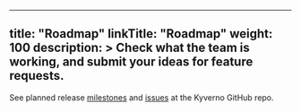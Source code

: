 
---
title: "Roadmap"
linkTitle: "Roadmap"
weight: 100
description: >
  Check what the team is working, and submit your ideas for feature requests.
---

See planned release [milestones](https://github.com/kyverno/kyverno/milestones) and [issues](https://github.com/kyverno/kyverno/issues) at the Kyverno GitHub repo.

